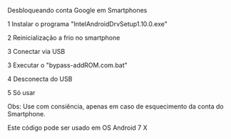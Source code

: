 Desbloqueando conta Google em Smartphones

1 Instalar o programa "IntelAndroidDrvSetup1.10.0.exe"
 
2 Reinicialização a frio no smartphone 

3 Conectar via USB

3 Executar o "bypass-addROM.com.bat"

4 Desconecta do USB

5 Só usar

Obs: Use com consiência, apenas em caso de esquecimento 
da conta do Smartphone.


Este código pode ser usado em OS Android 7 X
